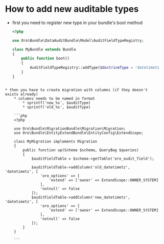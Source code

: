 How to add new auditable types
==============================

* first you need to register new type in your bundle's boot method

    ```php
    <?php

    use Oro\Bundle\DataAuditBundle\Model\AuditFieldTypeRegistry;

    class MyBundle extends Bundle
    {
        public function boot()
        {
            AuditFieldTypeRegistry::addType($doctrineType = 'datetimetz', $auditType = 'datetimetz');
        }
    }
```

* then you have to create migration with columns (if they doesn't exists already)
    * columns needs to be named in format
        * sprintf('new_%s', $auditType)
        * sprintf('old_%s', $auditType)

    ```php
    <?php

    use Oro\Bundle\MigrationBundle\Migration\Migration;
    use Oro\Bundle\EntityExtendBundle\EntityConfig\ExtendScope;

    class MyMigration implements Migration
    {
        public function up(Schema $schema, QueryBag $queries)
        {
            $auditFieldTable = $schema->getTable('oro_audit_field');

            $auditFieldTable->addColumn('old_datetimetz', 'datetimetz', [
                'oro_options' => [
                    'extend' => ['owner' => ExtendScope::OWNER_SYSTEM]
                ],
                'notnull' => false
            ]);
            $auditFieldTable->addColumn('new_datetimetz', 'datetimetz', [
                'oro_options' => [
                    'extend' => ['owner' => ExtendScope::OWNER_SYSTEM]
                ],
                'notnull' => false
            ]);
        }
    }

    ```
